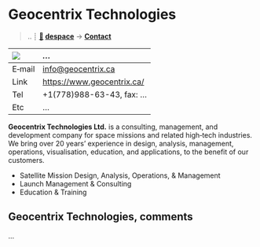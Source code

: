 # Geocentrix Technologies
> .. ┊ **[🚀](../index/index.md) [despace](index.md)** → **[Contact](contact.md)**

|[![](f/contact//_logo1_thumb.jpg)](f/contact//_logo1.png)|*…*|
|:--|:--|
|E‑mail| <info@geocentrix.ca> |
|Link| <https://www.geocentrix.ca/> |
|Tel| +1(778)988-63-43, fax: … |
|Etc| … |

**Geocentrix Technologies Ltd.** is a consulting, management, and development company for space missions and related high‑tech industries. We bring over 20 years’ experience in design, analysis, management, operations, visualisation, education, and applications, to the benefit of our customers.

   - Satellite Mission Design, Analysis, Operations, & Management
   - Launch Management & Consulting
   - Education & Training

<p style="page-break-after:always"> </p>

## Geocentrix Technologies, comments

…

